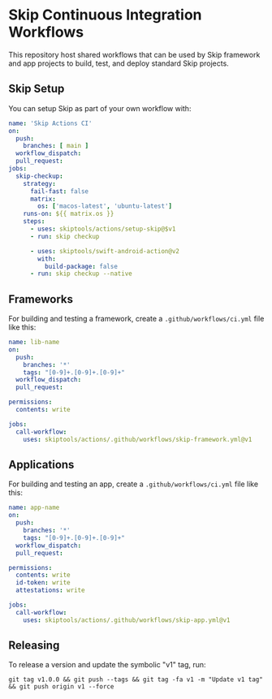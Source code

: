 # Skip Continuous Integration Workflows

This repository host shared workflows that can be used
by Skip framework and app projects to build, test, and
deploy standard Skip projects.

## Skip Setup

You can setup Skip as part of your own workflow with:

```yaml
name: 'Skip Actions CI'
on:
  push:
    branches: [ main ]
  workflow_dispatch:
  pull_request:
jobs:
  skip-checkup:
    strategy:
      fail-fast: false
      matrix:
        os: ['macos-latest', 'ubuntu-latest']
    runs-on: ${{ matrix.os }}
    steps:
      - uses: skiptools/actions/setup-skip@$v1
      - run: skip checkup

      - uses: skiptools/swift-android-action@v2
        with:
          build-package: false
      - run: skip checkup --native
```


## Frameworks

For building and testing a framework,
create a `.github/workflows/ci.yml` file like this:

```yaml
name: lib-name
on:
  push:
    branches: '*'
    tags: "[0-9]+.[0-9]+.[0-9]+"
  workflow_dispatch:
  pull_request:

permissions:
  contents: write

jobs:
  call-workflow:
    uses: skiptools/actions/.github/workflows/skip-framework.yml@v1
```

## Applications

For building and testing an app,
create a `.github/workflows/ci.yml` file like this:

```yaml
name: app-name
on:
  push:
    branches: '*'
    tags: "[0-9]+.[0-9]+.[0-9]+"
  workflow_dispatch:
  pull_request:

permissions:
  contents: write
  id-token: write
  attestations: write

jobs:
  call-workflow:
    uses: skiptools/actions/.github/workflows/skip-app.yml@v1
```

## Releasing

To release a version and update the symbolic "v1" tag, run:

```
git tag v1.0.0 && git push --tags && git tag -fa v1 -m "Update v1 tag" && git push origin v1 --force
```

